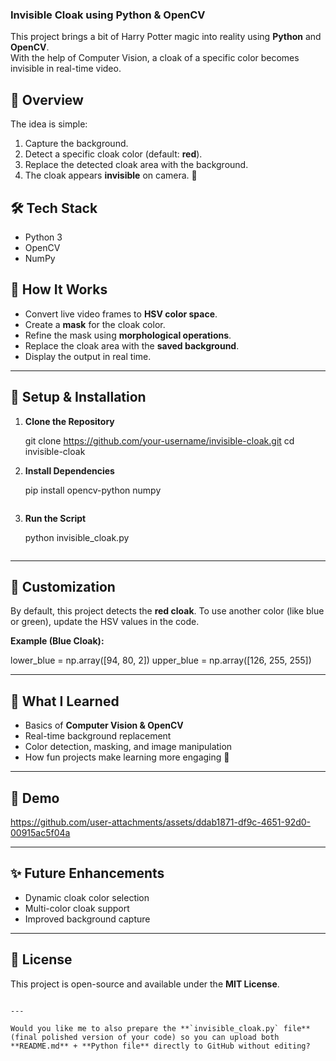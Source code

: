 
###  Invisible Cloak using Python & OpenCV

This project brings a bit of Harry Potter magic into reality using **Python** and **OpenCV**.  
With the help of Computer Vision, a cloak of a specific color becomes invisible in real-time video.



## 📌 Overview
The idea is simple:
1. Capture the background.
2. Detect a specific cloak color (default: **red**).
3. Replace the detected cloak area with the background.
4. The cloak appears **invisible** on camera. 👻



## 🛠 Tech Stack
- Python 3
- OpenCV
- NumPy


## 🚀 How It Works
- Convert live video frames to **HSV color space**.  
- Create a **mask** for the cloak color.  
- Refine the mask using **morphological operations**.  
- Replace the cloak area with the **saved background**.  
- Display the output in real time.  

---

## 📂 Setup & Installation

1. **Clone the Repository**
   
   git clone https://github.com/your-username/invisible-cloak.git
   cd invisible-cloak


2. **Install Dependencies**

   
   pip install opencv-python numpy
   ```

3. **Run the Script**

   
   python invisible_cloak.py
   ```

---

## 🎨 Customization

By default, this project detects the **red cloak**.
To use another color (like blue or green), update the HSV values in the code.

**Example (Blue Cloak):**


lower_blue = np.array([94, 80, 2])
upper_blue = np.array([126, 255, 255])


---

## 📖 What I Learned

* Basics of **Computer Vision & OpenCV**
* Real-time background replacement
* Color detection, masking, and image manipulation
* How fun projects make learning more engaging 🚀

---

## 📸 Demo




https://github.com/user-attachments/assets/ddab1871-df9c-4651-92d0-00915ac5f04a


---

## ✨ Future Enhancements

* Dynamic cloak color selection
* Multi-color cloak support
* Improved background capture

---

## 📜 License

This project is open-source and available under the **MIT License**.

```

---

Would you like me to also prepare the **`invisible_cloak.py` file** (final polished version of your code) so you can upload both **README.md** + **Python file** directly to GitHub without editing?
```
